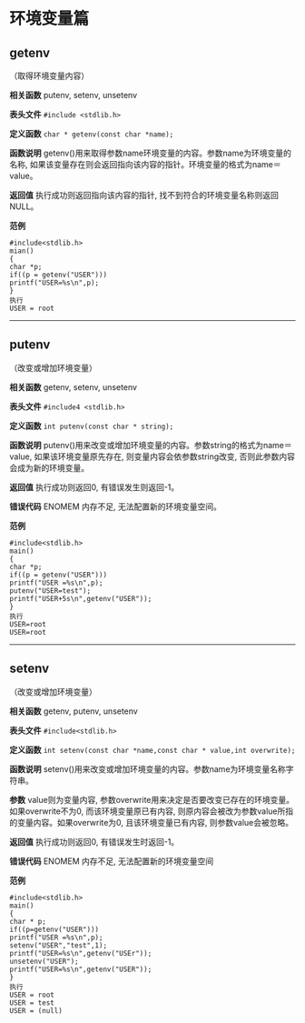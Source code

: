 # 环境变量篇
## getenv
（取得环境变量内容）

**相关函数**
putenv, setenv, unsetenv

**表头文件**
`#include <stdlib.h>`

**定义函数**
`char * getenv(const char *name);`

**函数说明**
getenv()用来取得参数name环境变量的内容。参数name为环境变量的名称, 如果该变量存在则会返回指向该内容的指针。环境变量的格式为name＝value。

**返回值**
执行成功则返回指向该内容的指针, 找不到符合的环境变量名称则返回NULL。

**范例**
```
#include<stdlib.h>
mian()
{
char *p;
if((p = getenv("USER")))
printf("USER=%s\n",p);
}
执行
USER = root
```

---

## putenv
（改变或增加环境变量）

**相关函数**
getenv, setenv, unsetenv

**表头文件**
`#include4 <stdlib.h>`

**定义函数**
`int putenv(const char * string);`

**函数说明**
putenv()用来改变或增加环境变量的内容。参数string的格式为name＝value, 如果该环境变量原先存在, 则变量内容会依参数string改变, 否则此参数内容会成为新的环境变量。

**返回值**
执行成功则返回0, 有错误发生则返回-1。

**错误代码**
ENOMEM 内存不足, 无法配置新的环境变量空间。

**范例**
```
#include<stdlib.h>
main()
{
char *p;
if((p = getenv("USER")))
printf("USER =%s\n",p);
putenv("USER=test");
printf("USER+5s\n",getenv("USER"));
}
执行
USER=root
USER=root
```

---

## setenv
（改变或增加环境变量）

**相关函数**
getenv, putenv, unsetenv

**表头文件**
`#include<stdlib.h>`

**定义函数**
`int setenv(const char *name,const char * value,int overwrite);`

**函数说明**
setenv()用来改变或增加环境变量的内容。参数name为环境变量名称字符串。

**参数**
value则为变量内容, 参数overwrite用来决定是否要改变已存在的环境变量。如果overwrite不为0, 而该环境变量原已有内容, 则原内容会被改为参数value所指的变量内容。如果overwrite为0, 且该环境变量已有内容, 则参数value会被忽略。

**返回值**
执行成功则返回0, 有错误发生时返回-1。

**错误代码**
ENOMEM 内存不足, 无法配置新的环境变量空间

**范例**
```
#include<stdlib.h>
main()
{
char * p;
if((p=getenv("USER")))
printf("USER =%s\n",p);
setenv("USER","test",1);
printf("USER=%s\n",getenv("USEr"));
unsetenv("USER");
printf("USER=%s\n",getenv("USER"));
}
执行
USER = root
USER = test
USER = (null)
```
